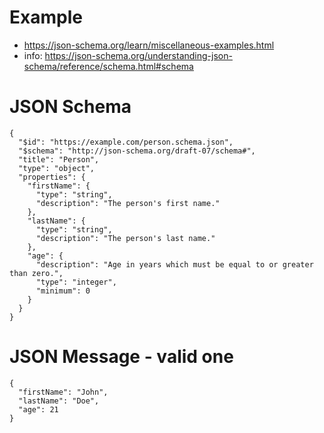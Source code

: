 # Example
* https://json-schema.org/learn/miscellaneous-examples.html
* info: https://json-schema.org/understanding-json-schema/reference/schema.html#schema
# JSON Schema
```
{
  "$id": "https://example.com/person.schema.json",
  "$schema": "http://json-schema.org/draft-07/schema#",
  "title": "Person",
  "type": "object",
  "properties": {
    "firstName": {
      "type": "string",
      "description": "The person's first name."
    },
    "lastName": {
      "type": "string",
      "description": "The person's last name."
    },
    "age": {
      "description": "Age in years which must be equal to or greater than zero.",
      "type": "integer",
      "minimum": 0
    }
  }
}
```

# JSON Message - valid one
```
{
  "firstName": "John",
  "lastName": "Doe",
  "age": 21
}
```